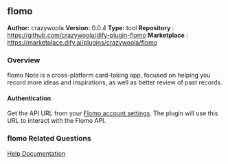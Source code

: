 ## flomo

**Author:** crazywoola
**Version:** 0.0.4
**Type:** tool
**Repository** : https://github.com/crazywoola/dify-plugin-flomo
**Marketplace** : https://marketplace.dify.ai/plugins/crazywoola/flomo

### Overview

flomo Note is a cross-platform card-taking app, focused on helping you record more ideas and inspirations, as well as better review of past records.

#### Authentication

Get the API URL from your [Flomo account settings](https://v.flomoapp.com/mine?source=incoming_webhook). The plugin will use this URL to interact with the Flomo API.

### flomo Related Questions

[Help Documentation](https://help.flomoapp.com/)